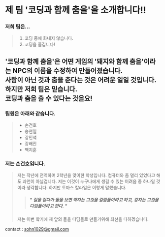 제 팀 '코딩과 함께 춤을'을 소개합니다!!
====================================


### 저희 팀은...
> 1. 코딩 중에 화내지 않습니다.
> 2. 코딩을 즐깁니다!


'코딩과 함께 춤을'은 어떤 게임의 '돼지와 함께 춤을'이라는 NPC의 이름을 수정하여 만들어졌습니다.  
사람이 아닌 것과 춤을 춘다는 것은 어려운 일일 것입니다.  
하지만 저희 팀은 믿습니다.  
코딩과 춤을 출 수 있다는 것을요!
--------------------------------------------------------------------------------------------------


### 팀원은 아래와 같습니다.
> + 손건호
> + 송현일
> + 강민석
> + 강배진
> + 백지훈


### 저는 손건호입니다.
> 저는 작년에 전역하여 2학년을 맞이한 학생입니다. 컴퓨터와 좀 멀리 있었다고 해도 과언이 아닐겁니다. 저는 이것이 누구나에게 생길 수 있는 어려움 중 하나일 것이라 생각합니다. 하지만 토마스 칼라일은 이렇게 말했습니다.
>> ##### " 길을 걷다가 돌을 보면 약자는 그것을 걸림돌이라고 하고, 강자는 그것을 디딤돌이라고 한다. "
> 저는 이번 학기에 제 앞의 돌을 디딤돌로 만들기위해 최선을 다하겠습니다.


contact : sohn1029@gmail.com




